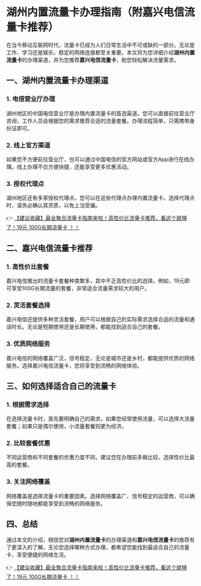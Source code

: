 # 湖州内置流量卡办理指南（附嘉兴电信流量卡推荐）

在当今移动互联网时代，流量卡已成为人们日常生活中不可或缺的一部分。无论是工作、学习还是娱乐，稳定的网络连接都至关重要。本文将为您详细介绍**湖州内置流量卡**的办理渠道，并为您推荐**嘉兴电信流量卡**，助您轻松解决流量需求。

## 一、湖州内置流量卡办理渠道

### 1. 电信营业厅办理
湖州地区的中国电信营业厅是办理内置流量卡的首选渠道。您可以直接前往营业厅咨询，工作人员会根据您的需求推荐合适的流量套餐。办理流程简单，只需携带身份证即可。

### 2. 线上官方渠道
如果您不方便前往营业厅，也可以通过中国电信的官方网站或官方App进行在线办理。线上办理不仅方便快捷，还能享受更多优惠活动。

### 3. 授权代理点
湖州地区还有多家授权代理点，您可以在这些代理点办理内置流量卡。选择代理点时，请务必确认其资质，以免上当受骗。

👉 [【建议收藏】最全聚合流量卡指南来啦！高性价比流量卡推荐，看这个就够了！19元 100G长期流量卡 ！！](https://bit.ly/Liuliangka)

## 二、嘉兴电信流量卡推荐

### 1. 高性价比套餐
嘉兴电信推出的流量卡套餐种类繁多，其中不乏高性价比的选择。例如，19元即可享受100G长期流量的套餐，非常适合流量需求较大的用户。

### 2. 灵活套餐选择
嘉兴电信还提供多种灵活套餐，用户可以根据自己的实际需求选择合适的流量和通话时长。无论是短期使用还是长期使用，都能找到适合自己的套餐。

### 3. 优质网络服务
嘉兴电信的网络覆盖广泛，信号稳定，无论是城市还是乡村，都能提供优质的网络服务。选择嘉兴电信流量卡，您将享受到流畅的网络体验。

## 三、如何选择适合自己的流量卡

### 1. 根据需求选择
在选择流量卡时，首先要明确自己的需求。如果您经常使用流量，可以选择大流量套餐；如果只是偶尔使用，小流量套餐则更为经济。

### 2. 比较套餐优惠
不同运营商和不同套餐的优惠力度不同，建议您在办理前多做比较，选择性价比最高的套餐。

### 3. 关注网络覆盖
网络覆盖是选择流量卡的重要因素。选择网络覆盖广、信号稳定的运营商，可以确保您随时随地都能享受到流畅的网络服务。

## 四、总结

通过本文的介绍，相信您对**湖州内置流量卡**的办理渠道和**嘉兴电信流量卡**的推荐有了更深入的了解。无论您选择哪种方式办理，都希望您能找到最适合自己的流量卡，享受便捷的网络生活。

👉 [【建议收藏】最全聚合流量卡指南来啦！高性价比流量卡推荐，看这个就够了！19元 100G长期流量卡 ！！](https://bit.ly/Liuliangka)
